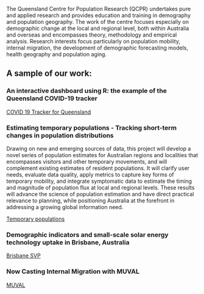 The Queensland Centre for Population Research (QCPR) undertakes pure and applied research and provides education and training in demography and population geography. The work of the centre focuses especially on demographic change at the local and regional level, both within Australia and overseas and encompasses theory, methodology and empirical analysis. Research interests focus particularly on population mobility, internal migration, the development of demographic forecasting models, health geography and population aging.

## A sample of our work:

### An interactive dashboard using R: the example of the Queensland COVID-19 tracker

[COVID 19 Tracker for Queensland](https://qcpr.github.io/QCPR-COVID-Tracker/)

### Estimating temporary populations - Tracking short-term changes in population distributions

Drawing on new and emerging sources of data, this project will develop a novel series of population estimates for Australian regions and localities that encompasses visitors and other temporary movements, and will complement existing estimates of resident populations. It will clarify user needs, evaluate data quality, apply metrics to capture key forms of temporary mobility, and integrate symptomatic data to estimate the timing and magnitude of population flux at local and regional levels. These results will advance the science of population estimation and have direct practical relevance to planning, while positioning Australia at the forefront in addressing a growing global information need.

[Temporary populations](https://qcpr.github.io/tempo/)

### Demographic indicators and small-scale solar energy technology uptake in Brisbane, Australia

[Brisbane SVP](https://qcpr.github.io/brisbaneSPV)


### Now Casting Internal Migration with MUVAL

[MUVAL](https://qcpr.github.io/MUVAL/index.html)
